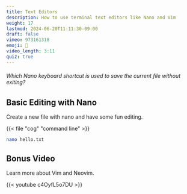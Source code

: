 ```yaml
---
title: Text Editors
description: How to use terminal text editors like Nano and Vim
weight: 17
lastmod: 2024-06-20T11:11:30-09:00
draft: false
vimeo: 973161318
emoji: 📃
video_length: 3:11
quiz: true
---
```


<quiz-modal options="wq!:Ctrl + S:Ctrl + X:Ctrl + O" answer="Ctrl + O" prize="7">
  <h6>Which Nano keyboard shortcut is used to save the current file without exiting?</h6>  
</quiz-modal>


## Basic Editing with Nano

Create a new file with nano and have some fun editing.

{{< file "cog" "command line" >}}
```bash
nano hello.txt
```

## Bonus Video

Learn more about Vim and Neovim. 

<div class="vid-center">
{{< youtube c4OyfL5o7DU >}}
</div>
